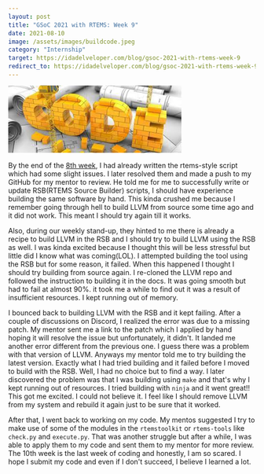 ```yaml
---
layout: post
title: "GSoC 2021 with RTEMS: Week 9"
date: 2021-08-10
image: /assets/images/buildcode.jpeg
category: "Internship"
target: https://idadelveloper.com/blog/gsoc-2021-with-rtems-week-9
redirect_to: https://idadelveloper.com/blog/gsoc-2021-with-rtems-week-9
---
```


<div class="text-center">
  <img src="/assets/images/buildcode.jpeg" class="rounded w-50 mb-10" style="max-width:70%; max-height:70%" alt="Building Code">
</div>


By the end of the [8th week](https://idadelveloper.github.io/blog/2021/08/03/gsoc-week-8), I had already written the rtems-style script which had some slight issues. I later resolved them and made a push to my GitHub for my mentor to review. He told me for me to successfully write or update RSB(RTEMS Source Builder) scripts, I should have experience building the same software by hand. This kinda crushed me because I remember going through hell to build LLVM from source some time ago and it did not work. This meant I should try again till it works.


Also, during our weekly stand-up, they hinted to me there is already a recipe to build LLVM in the RSB and I should try to build LLVM using the RSB as well. I was kinda excited because I thought this will be less stressful but little did I know what was coming(LOL). I attempted building the tool using the RSB but for some reason, it failed. When this happened I thought I should try building from source again. I re-cloned the LLVM repo and followed the instruction to building it in the docs. It was going smooth but had to fail at almost 90%. it took me a while to find out it was a result of insufficient resources. I kept running out of memory. 


I bounced back to building LLVM with the RSB and it kept failing. After a couple of discussions on Discord, I realized the error was due to a missing patch. My mentor sent me a link to the patch which I applied by hand hoping it will resolve the issue but unfortunately, it didn't. It landed me another error different from the previous one. I guess there was a problem with that version of LLVM. Anyways my mentor told me to try building the latest version. Exactly what I had tried building and it failed before I moved to build with the RSB. Well, I had no choice but to find a way. I later discovered the problem was that I was building using `make` and that's why I kept running out of resources. I tried building with `ninja` and it went great!! This got me excited. I could not believe it. I feel like I should remove LLVM from my system and rebuild it again just to be sure that it worked.


After that, I went back to working on my code. My mentos suggested I try to make use of some of the modules in the `rtemstoolkit` or `rtems-tools` like `check.py` and `execute.py`. That was another struggle but after a while, I was able to apply them to my code and sent them to my mentor for more review. The 10th week is the last week of coding and honestly, I am so scared. I hope I submit my code and even if I don't succeed, I believe I learned a lot.
